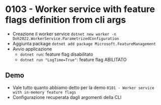 # 0103 - Worker service with feature flags definition from cli args

- Creazione il worker service `dotnet new worker -n Doh2022.WorkerService.ParametrizedConfiguration`
- Aggiunta package `dotnet add package Microsoft.FeatureManagement`
- Avvio applicazione 
  - `dotnet run`: feature flag disabilitato
  - `dotnet run "LogTime=True"`: feature flag ABILITATO

## Demo
- Vale tutto quanto abbiamo detto per la demo `0101 - Worker service with in-memory feature flags`
- Configurazione recuperata dagli argomenti della CLI